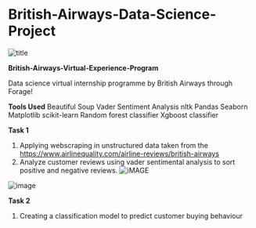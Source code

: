 # British-Airways-Data-Science-Project
![title](https://github.com/user-attachments/assets/c4a3512a-6877-4bb0-9bf4-25be1f34ceea)


**British-Airways-Virtual-Experience-Program**

Data science virtual internship programme by British Airways through Forage!


**Tools Used**
Beautiful Soup
Vader Sentiment Analysis
nltk
Pandas
Seaborn
Matplotlib
scikit-learn
Random forest classifier
Xgboost classifier


**Task 1**

1. Applying webscraping in unstructured data taken from the https://www.airlinequality.com/airline-reviews/british-airways
2. Analyze customer reviews using vader sentimental analysis to sort positive and negative reviews.
![iMAGE](https://github.com/user-attachments/assets/f05a70e8-b1a5-463f-8476-29b243ef6a62)


![image](https://github.com/user-attachments/assets/01170541-a296-40bb-acab-db9c4734b327)



**Task 2**
1. Creating a classification model to predict customer buying behaviour
